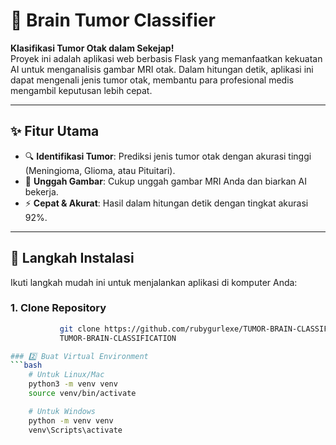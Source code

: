 # 🧠 Brain Tumor Classifier

**Klasifikasi Tumor Otak dalam Sekejap!**  
Proyek ini adalah aplikasi web berbasis Flask yang memanfaatkan kekuatan AI untuk menganalisis gambar MRI otak. Dalam hitungan detik, aplikasi ini dapat mengenali jenis tumor otak, membantu para profesional medis mengambil keputusan lebih cepat.

---

## ✨ **Fitur Utama**
- 🔍 **Identifikasi Tumor**: Prediksi jenis tumor otak dengan akurasi tinggi (Meningioma, Glioma, atau Pituitari).  
- 📂 **Unggah Gambar**: Cukup unggah gambar MRI Anda dan biarkan AI bekerja.  
- ⚡ **Cepat & Akurat**: Hasil dalam hitungan detik dengan tingkat akurasi 92%.  

---

## 🚀 **Langkah Instalasi**
Ikuti langkah mudah ini untuk menjalankan aplikasi di komputer Anda:

### 1.  Clone Repository
```bash
           git clone https://github.com/rubygurlexe/TUMOR-BRAIN-CLASSIFICATION.git
           TUMOR-BRAIN-CLASSIFICATION

### 2️⃣ Buat Virtual Environment
```bash
    # Untuk Linux/Mac
    python3 -m venv venv
    source venv/bin/activate

    # Untuk Windows
    python -m venv venv
    venv\Scripts\activate
